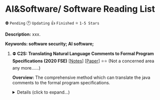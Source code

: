 # AI&Software/ Software Reading List

⛔️ `Pending` 🕐 `Updating` 👍 `Finished` ⭐ `1-5 Stars`

**Description:** xxx.

**Keywords: software security; AI software;**

1.  ⛔️ **C2S: Translating Natural Language Comments to Formal Program Specifications (2020 FSE)**
    [[Notes](./notes/zhaic2s.md)]
    [[Paper](https://www.cs.purdue.edu/homes/lintan/publications/c2s-fse20.pdf)]
    ⭐⭐
    (Not a concerned area any more......)

    **Overview:** The comprehensive method which can translate the java comments to the formal program specifications.

    <details>
    <summary>Details (click to expand...)</summary>

    #### Citation

    ```
    @article{zhaic2s,
    title={C2S: Translating Natural Language Comments to Formal Program Specifications},
    author={Zhai, Juan and Shi, Yu and Pan, Minxue and Zhou, Guian and Liu, Yongxiang and Fang, Chunrong and Ma, Shiqing and Tan, Lin and Zhang, Xiangyu}
    }
    ```

    #### URL

    ```
    Paper: https://www.cs.purdue.edu/homes/lintan/publications/c2s-fse20.pdf
    Citation: https://scholar.googleusercontent.com/scholar.bib?q=info:iJBVUGiz-eUJ:scholar.google.com/&output=citation&scisdr=CgU2zXCBEKrl13lzJcM:AAGBfm0AAAAAX5Z2PcPvel9c8JOLu6wn-v3oe0xt5hkK&scisig=AAGBfm0AAAAAX5Z2PQ8NP8QHfaAbekLr7jvsvFi_Cove&scisf=4&ct=citation&cd=0&hl=zh-CN
    ```

    </details>
